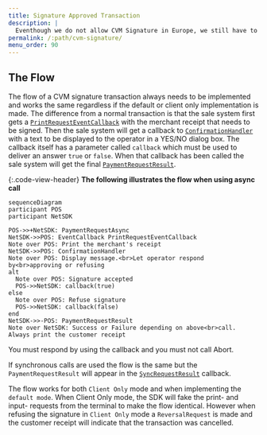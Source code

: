 ```yaml
---
title: Signature Approved Transaction
description: |
  Eventhough we do not allow CVM Signature in Europe, we still have to accept those transactions made with cards from other parts of the world.
permalink: /:path/cvm-signature/
menu_order: 90
---
```

## The Flow

The flow of a CVM signature transaction always needs to be implemented and works the same regardless if the default or client only implementation is made. The difference from a normal transaction is that the sale system first gets a [`PrintRequestEventCallback`][printrequesteventcallback] with the merchant receipt that needs to be signed. Then the sale system will get a callback to [`ConfirmationHandler`][confirmationhandler] with a text to be displayed to the operator in a YES/NO dialog box. The callback itself has a parameter called `callback` which must be used to deliver an answer `true` or `false`. When that callback has been called the sale system will get the final [`PaymentRequestResult`][paymentrequestresult].

{:.code-view-header}
**The following illustrates the flow when using async call**

```mermaid
sequenceDiagram
participant POS
participant NetSDK

POS->>+NetSDK: PaymentRequestAsync
NetSDK->>POS: EventCallback PrintRequestEventCallback
Note over POS: Print the merchant's receipt
NetSDK->>POS: ConfirmationHandler 
Note over POS: Display message.<br>Let operator respond by<br>approving or refusing
alt
  Note over POS: Signature accepted
  POS->>NetSDK: callback(true)
else
  Note over POS: Refuse signature
  POS->>NetSDK: callback(false)
end
NetSDK->>-POS: PaymentRequestResult
Note over NetSDK: Success or Failure depending on above<br>call. Always print the customer receipt
```

You must respond by using the callback and you must not call Abort.

If synchronous calls are used the flow is the same but the `PaymentRequestResult` will appear in the [`SyncRequestResult`][syncrequestresultcallback] callback.

The flow works for both `Client Only` mode and when implementing the `default mode`. When Client Only mode, the SDK will fake the print- and input- requests from the terminal to make the flow identical. However when refusing the signature in `Client Only` mode a `ReversalRequest` is made and the customer receipt will indicate that the transaction was cancelled.

[printrequesteventcallback]: /pax-terminal/NET/SwpTrmLib/ISwpTrmCallbackInterface/#eventcallback
[confirmationhandler]: /pax-terminal/NET/SwpTrmLib/ISwpTrmCallbackInterface/#confirmationhandler
[paymentrequestresult]: /pax-terminal/NET/includes/paymentrequestresult
[syncrequestresultcallback]: /pax-terminal/NET/SwpTrmLib/ISwpTrmCallbackInterface/#syncrequestresult

